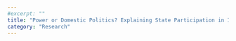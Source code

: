 ```yaml
---
#excerpt: ""
title: "Power or Domestic Politics? Explaining State Participation in Informal International Institutions"
category: "Research"
---
```

